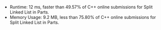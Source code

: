 * Runtime: 12 ms, faster than 49.57% of C++ online submissions for Split Linked List in Parts.
* Memory Usage: 9.2 MB, less than 75.80% of C++ online submissions for Split Linked List in Parts.
